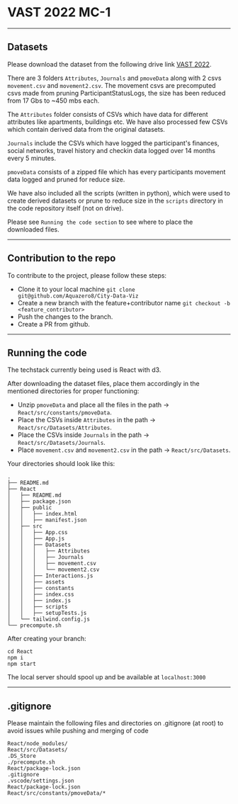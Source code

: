 # VAST 2022 MC-1

***

## Datasets

Please download the dataset from the following drive link [VAST 2022](https://drive.google.com/drive/folders/1VklB0rR1MvzlQMRV6UxBeFHy6rkBszSf?usp=share_link). 

There are 3 folders `Attributes`, `Journals` and `pmoveData` along with 2 csvs `movement.csv` and `movement2.csv`. The movement csvs are precomputed csvs made from pruning ParticipantStatusLogs, the size has been reduced from 17 Gbs to ~450 mbs each. 

The `Attributes` folder consists of CSVs which have data for different attributes like apartments, buildings etc. We have also processed few CSVs which contain derived data from the original datasets. 

`Journals` include the CSVs which have logged the participant's finances, social networks, travel history and checkin data logged over 14 months every 5 minutes.

`pmoveData` consists of a zipped file which has every participants movement data logged and pruned for reduce size.

We have also included all the scripts (written in python), which were used to create derived datasets or prune to reduce size in the `scripts` directory in the code repository itself (not on drive).

Please see `Running the code section` to see where to place the downloaded files.
***

## Contribution to the repo

To contribute to the project, please follow these steps:
- Clone it to your local machine `git clone git@github.com/Aquazero8/City-Data-Viz`
- Create a new branch with the feature+contributor name `git checkout -b <feature_contributor>`
- Push the changes to the branch.
- Create a PR from github.

***

## Running the code
The techstack currently being used is React with d3.

After downloading the dataset files, place them accordingly in the mentioned directories for proper functioning:
- Unzip `pmoveData` and place all the files in the path -> `React/src/constants/pmoveData`.
- Place the CSVs inside `Attributes` in the path -> `React/src/Datasets/Attributes`.
- Place the CSVs inside `Journals` in the path -> `React/src/Datasets/Journals`.
- Place `movement.csv` and `movement2.csv` in the path -> `React/src/Datasets`.

Your directories should look like this:
```
.
├── README.md
├── React
│   ├── README.md
│   ├── package.json
│   ├── public
│   │   ├── index.html
│   │   ├── manifest.json
│   ├── src
│   │   ├── App.css
│   │   ├── App.js
│   │   ├── Datasets
│   │   │   ├── Attributes
│   │   │   ├── Journals
│   │   │   ├── movement.csv
│   │   │   └── movement2.csv
│   │   ├── Interactions.js
│   │   ├── assets
│   │   ├── constants
│   │   ├── index.css
│   │   ├── index.js
│   │   ├── scripts
│   │   ├── setupTests.js
│   └── tailwind.config.js
└── precompute.sh

```
After creating your branch:
```
cd React
npm i
npm start
```

The local server should spool up and be available at `localhost:3000`

***
## .gitignore

Please maintain the following files and directories on .gitignore (at root) to avoid issues while pushing and merging of code

```
React/node_modules/
React/src/Datasets/
.DS_Store
./precompute.sh
React/package-lock.json
.gitignore
.vscode/settings.json
React/package-lock.json
React/src/constants/pmoveData/*
```
